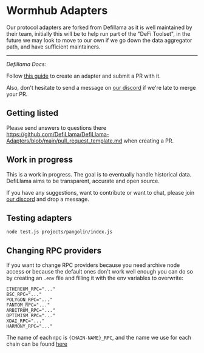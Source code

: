 # Wormhub Adapters

Our protocol adapters are forked from Defillama as it is well maintained by their team, initially this will be to help run part of the "DeFi Toolset", in the future we may look to move to our own if we go down the data aggregator path, and have sufficient maintainers.

---

_Defillama Docs:_

Follow [this guide](https://docs.llama.fi/submit-a-project) to create an adapter and submit a PR with it.

Also, don't hesitate to send a message on [our discord](https://discord.gg/buPFYXzDDd) if we're late to merge your PR.


## Getting listed

Please send answers to questions there https://github.com/DefiLlama/DefiLlama-Adapters/blob/main/pull_request_template.md when creating a PR.

## Work in progress

This is a work in progress. The goal is to eventually handle historical data. DefiLlama aims to be transparent, accurate and open source.

If you have any suggestions, want to contribute or want to chat, please join [our discord](https://discord.gg/buPFYXzDDd) and drop a message.

## Testing adapters
```
node test.js projects/pangolin/index.js
```

## Changing RPC providers
If you want to change RPC providers because you need archive node access or because the default ones don't work well enough you can do so by creating an `.env` file and filling it with the env variables to overwrite:
```
ETHEREUM_RPC="..."
BSC_RPC="..."
POLYGON_RPC="..."
FANTOM_RPC="..."
ARBITRUM_RPC="..."
OPTIMISM_RPC="..."
XDAI_RPC="..."
HARMONY_RPC="..."
```

The name of each rpc is `{CHAIN-NAME}_RPC`, and the name we use for each chain can be found [here](https://github.com/DefiLlama/defillama-sdk/blob/master/src/general.ts#L33)
